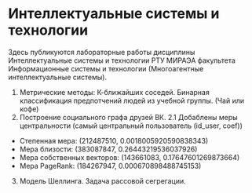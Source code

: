 # Интеллектуальные системы и технологии

Здесь публикуются лабораторные работы дисциплины Интеллектуальные системы и технологии РТУ МИРАЭА факультета Информационные системы и технологии (Многоагентные интеллектуальные системы).

1. Метрические методы: К-ближайших соседей. Бинарная классификация предпотчений людей из учебной группы. (Чай или кофе)
2. Построение социального графа друзей ВК.
2.1 Добаблены меры центральности (самый центральный пользователь (id_user, coef))
- Степенная мера: (212487510, 0.0018005920590838343)
- Мера близости: (383087847, 0.26443219536037926)
- Мера собственных векторов: (143661083, 0.17647601269873664)
- Мера PageRank: (184267947, 0.000670898488745153)
3. Модель Шеллинга. Задача рассовой сегрегации.
